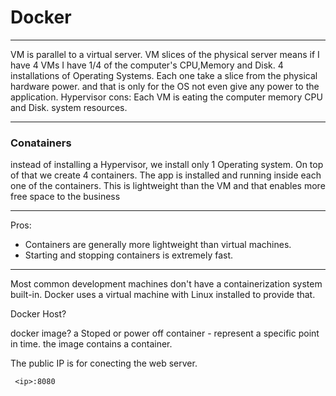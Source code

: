 # Docker

***
VM is parallel to a virtual server.
VM slices of the physical server means if I have 4 VMs I have 1/4 of the computer's CPU,Memory and Disk.
4 installations of Operating Systems. Each one take a slice from the physical hardware power.
and that is only for the OS not even give any power to the application.
Hypervisor cons:
Each VM is eating the computer memory CPU and Disk. system resources.
***

### Conatainers

instead of installing a Hypervisor, we install only 1 Operating system. On top of that we create 4 containers.
The app is installed and running inside each one of the containers.
This is lightweight than the VM and that enables more free space to the business 

---
Pros:
 * Containers are generally more lightweight than virtual machines.
 * Starting and stopping containers is extremely fast. 

---
Most common development machines don't have a containerization system built-in. 
Docker uses a virtual machine with Linux installed to provide that.



Docker Host?

docker image?
a Stoped or power off container - represent a specific point in time. the image contains a container.

The public IP is for conecting the web server.  
 
     <ip>:8080

